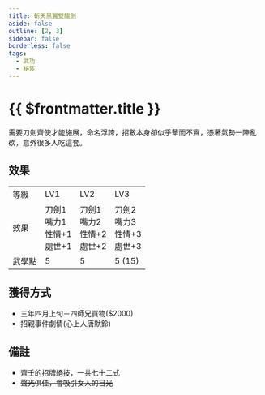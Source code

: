 ```yaml
---
title: 斬天黑翼雙龍劍
aside: false
outline: [2, 3]
sidebar: false
borderless: false
tags:
  - 武功
  - 秘笈
---
```


# {{ $frontmatter.title }}

<BookItemIcon :size="`medium`" :needLink="false" :no="2005"></BookItemIcon>

需要刀劍齊使才能施展，命名浮誇，招數本身卻似乎華而不實，憑著氣勢一陣亂砍，意外很多人吃這套。
<br clear="all" />

## 效果

<table>
    <tr>
        <td>等級</td>
        <td>LV1</td>
        <td>LV2</td>
        <td>LV3</td>
    </tr>
    <tr>
        <td>效果</td>
        <td>刀劍1<br>嘴力1<br>性情+1<br>處世+1</td>
        <td>刀劍1<br>嘴力2<br>性情+2<br>處世+2</td>
        <td>刀劍2<br>嘴力3<br>性情+3<br>處世+3</td>
    </tr>
    <tr>
        <td>武學點</td>
        <td>5</td>
        <td>5</td>
        <td>5 (15)</td>
    </tr>
</table>

## 獲得方式

- 三年四月上旬－四師兄買物($2000)
- 招親事件劇情(心上人唐默鈴)

## 備註

- 齊壬的招牌絕技，一共七十二式
- ~~聲光俱佳，會吸引女人的目光~~
